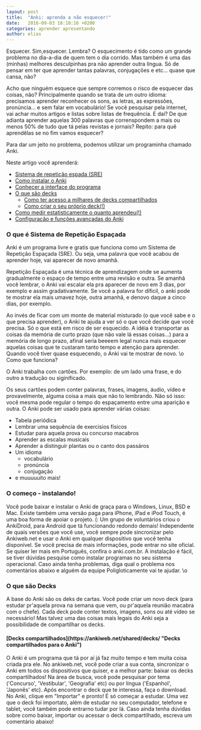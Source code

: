 ```yaml
---
layout: post
title:  "Anki: aprenda a não esquecer!"
date:   2016-09-03 18:10:16 +0200
categories: aprender apresentando
author: elias
---
```



Esquecer. Sim,esquecer. Lembra? O esquecimento é tido como um grande problema no dia-a-dia de quem tem o dia corrido.
Mas também é uma das (minhas) melhores desculpinhas pra não aprender outra língua.
Só de pensar em ter que aprender tantas palavras, conjugações e etc... quase que cansa, não?

Acho que ninguém esquece que sempre corremos o risco de esquecer das coisas, não?
Principalmente quando se trata de um outro idioma: precisamos aprender reconhecer os sons, as letras, 
as expressões, pronúncia... e sem falar em vocabulário! Se você pesquisar pela internet, vai achar muitos 
artigos e listas sobre listas de frequência. 
E daí? De que adianta aprender aquelas 300 palavras que correnspondem a  mais ou menos 50% de tudo que tá 
pelas revistas e jornais?
Repito: para quê aprendêlas se no fim vamos esquecer?

Para dar um jeito no problema, podemos utilizar um programinha chamado Anki.

Neste artigo você aprenderá:

* <a href="#sre">Sistema de repetição espada (SRE)</a>
* <a href="#instalar">Como instalar o Anki</a>
* <a href="#sre">Conhecer a interface do programa</a>
* <a href="#decks">O que são decks</a>
	* <a href="#deckscompartilhados">Como ter acesso a milhares de decks compartilhados</a>
	* <a href="#sre">Como criar o seu próprio deck(!)</a>
* <a href="#sre">Como medir estatisticamente o quanto aprendeu(!)</a>
* <a href="#sre">Configuração e funções avançadas do Anki</a>

<h3 id="sre">O que é Sistema de Repetição Espaçada</h3>

Anki é um programa livre e gratis que funciona como um Sistema de Repetição Espaçada (SRE). Ou seja, uma palavra que você 
acabou de aprender hoje, vai aparecer de novo amanhã.

Repetição Espaçada é uma técnica de aprendizagem onde se aumenta gradualmente o espaço de tempo entre uma revisão e outra. 
Se amanhã você lembrar, o Anki vai escalar ela pra aparecer de novo em 3 dias, por exemplo e 
assim gradativamente. Se você a palavra for díficil, o anki pode te mostrar ela mais umavez hoje, outra amanhã, 
e denovo daque a cinco dias, por exemplo.

Ao invés de ficar com um monte de material misturado (o que você sabe e o que precisa aprender), 
o Anki te ajuda a ver só o que você decide que você precisa. Só o que está em risco de ser esquecido. A idéia é transportar as coisas da 
memória de curto prazo (que não vale lá essas coisas...) para a memória de longo prazo, afinal seria beeeem legal nunca mais esquecer 
aquelas coisas que te custaram tanto tempo e atenção para aprender. Quando você tiver quase esquecendo, o Anki vai te mostrar de novo. \o
Como que funciona?

O Anki trabalha com cartões. Por exemplo: de um lado uma frase, e do outro a tradução ou siginificado.

Os seus cartões podem conter palavras, frases, imagens, áudio, vídeo e provavelmente, alguma coisa a mais que não to lembrando. Não só isso: você mesma pode regular o tempo do espaçamento entre uma aparição e outra. O Anki pode ser usado para aprender várias coisas:

*  Tabela periódica
*  Lembrar uma sequência de exercisios físicos
*  Estudar para aquela prova ou concurso macabros
*  Aprender as escalas musicais
*  Aprender a distinguir plantas ou o canto dos passáros
*  Um idioma
	*  vocabulário
	*  pronúncia
	*  conjugação
*  e muuuuuito mais!

<h3 id="instalar"> O começo - instalando!</h3>

Você pode baixar e instalar o Anki de graça para o Windows, Linux, BSD e Mac. Existe também uma versão paga para iPhone, iPad 
e iPod Touch, é uma boa forma de apoiar o projeto. (:
Um grupo de voluntários criou o AnkiDroid, para Android que tá funcionando redondo demais!
Independente de quais versões que você use, você sempre pode sincronizar pelo Ankiweb.net e usar o Anki em qualquer
dispositivo que você tenha disponível. 
Se você precisa de mais informações, pode entrar no site oficial. Se quiser ler mais em Português, confira o anki.com.br.
A instalação é fácil, se tiver dúvidas pesquise como instalar programas no seu sistema operacional. Caso ainda 
tenha problemas, diga qual o problema nos comentários abaixo e alguém da equipe Poligloticamente vai te ajudar. \o

<h3 id="decks">O que são Decks</h3>

A base do Anki são os deks de cartas. Você pode criar um novo deck (para estudar pr'aquela prova na semana que vem, ou pr'aquela
reunião macabra com o chefe). Cada deck pode conter textos, imagens, sons ou até vídeo se necessário!
Mas talvez uma das coisas mais legais do Anki seja a possibilidade de compartilhar os decks.

<h4 id="deckscompartilhados">[Decks compartilhados](https://ankiweb.net/shared/decks/ "Decks compartilhados para o Anki")</h4>
O Anki é um programa que tá por aí já faz muito tempo e tem muita coisa criada pra ele.
No ankiweb.net, você pode criar a sua conta, sincronizar o Anki em todos os dispositivos que quiser, e a melhor parte: baixar os decks compartilhados!
Na área de busca, você pode pesquisar por tema ('Concurso', 'Vestibular', 'Geografia' etc) ou por língua ('Espanhol', 'Japonês' etc).
Após encontrar o deck que te interessa, faça o download. No Anki, clique em "Importar" e pronto! É só começar a estudar.
Uma vez que o deck foi importato, além de estudar no seu computador, telefone e tablet, você também pode entrarno
tudar por lá.
Caso ainda tenha dúvidas sobre como baixar, importar ou acessar o deck compartilhado, escreva um comentário abaixo!
